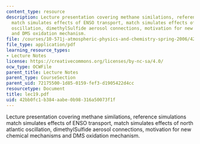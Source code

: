 ```yaml
---
content_type: resource
description: Lecture presentation covering methane similations, reference simulations
  match simulates effects of ENSO transport, match simulates effects of north atlantic
  oscillation, dimethylSulfide aerosol connections, motivation for new chemical mechanisms
  and DMS oxidation mechanism.
file: /courses/10-571j-atmospheric-physics-and-chemistry-spring-2006/42bb0fc1b384aabe0b98316a50073f1f_lec19.pdf
file_type: application/pdf
learning_resource_types:
- Lecture Notes
license: https://creativecommons.org/licenses/by-nc-sa/4.0/
ocw_type: OCWFile
parent_title: Lecture Notes
parent_type: CourseSection
parent_uid: 72175500-1d85-0159-fef3-d1905422d4cc
resourcetype: Document
title: lec19.pdf
uid: 42bb0fc1-b384-aabe-0b98-316a50073f1f
---
```

Lecture presentation covering methane similations, reference simulations match simulates effects of ENSO transport, match simulates effects of north atlantic oscillation, dimethylSulfide aerosol connections, motivation for new chemical mechanisms and DMS oxidation mechanism.